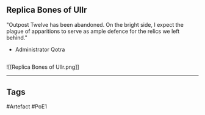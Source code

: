 ## Replica Bones of Ullr
"Outpost Twelve has been abandoned. On the bright side, I expect the plague of apparitions
to serve as ample defence for the relics we left behind."
- Administrator Qotra
##
![[Replica Bones of Ullr.png]]

---
## Tags
#Artefact
#PoE1